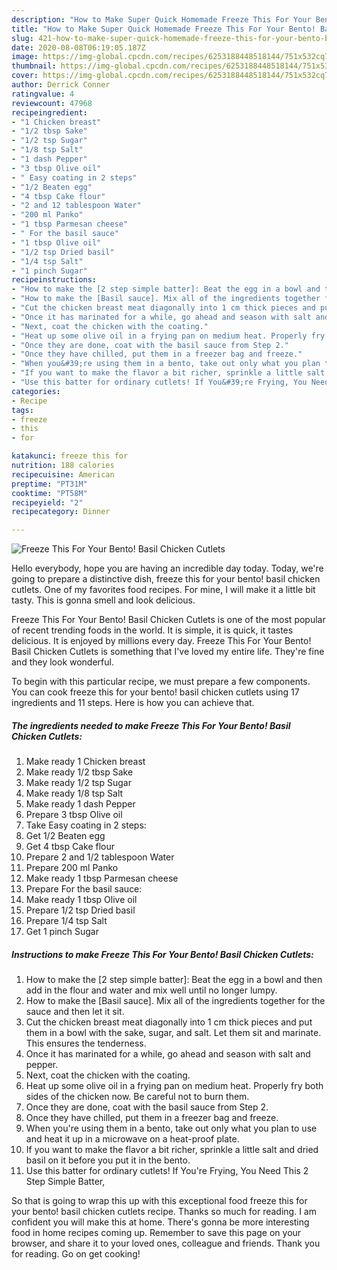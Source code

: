 ```yaml
---
description: "How to Make Super Quick Homemade Freeze This For Your Bento! Basil Chicken Cutlets"
title: "How to Make Super Quick Homemade Freeze This For Your Bento! Basil Chicken Cutlets"
slug: 421-how-to-make-super-quick-homemade-freeze-this-for-your-bento-basil-chicken-cutlets
date: 2020-08-08T06:19:05.187Z
image: https://img-global.cpcdn.com/recipes/6253188448518144/751x532cq70/freeze-this-for-your-bento-basil-chicken-cutlets-recipe-main-photo.jpg
thumbnail: https://img-global.cpcdn.com/recipes/6253188448518144/751x532cq70/freeze-this-for-your-bento-basil-chicken-cutlets-recipe-main-photo.jpg
cover: https://img-global.cpcdn.com/recipes/6253188448518144/751x532cq70/freeze-this-for-your-bento-basil-chicken-cutlets-recipe-main-photo.jpg
author: Derrick Conner
ratingvalue: 4
reviewcount: 47968
recipeingredient:
- "1 Chicken breast"
- "1/2 tbsp Sake"
- "1/2 tsp Sugar"
- "1/8 tsp Salt"
- "1 dash Pepper"
- "3 tbsp Olive oil"
- " Easy coating in 2 steps"
- "1/2 Beaten egg"
- "4 tbsp Cake flour"
- "2 and 12 tablespoon Water"
- "200 ml Panko"
- "1 tbsp Parmesan cheese"
- " For the basil sauce"
- "1 tbsp Olive oil"
- "1/2 tsp Dried basil"
- "1/4 tsp Salt"
- "1 pinch Sugar"
recipeinstructions:
- "How to make the [2 step simple batter]: Beat the egg in a bowl and then add in the flour and water and mix well until no longer lumpy."
- "How to make the [Basil sauce]. Mix all of the ingredients together for the sauce and then let it sit."
- "Cut the chicken breast meat diagonally into 1 cm thick pieces and put them in a bowl with the sake, sugar, and salt. Let them sit and marinate. This ensures the tenderness."
- "Once it has marinated for a while, go ahead and season with salt and pepper."
- "Next, coat the chicken with the coating."
- "Heat up some olive oil in a frying pan on medium heat. Properly fry both sides of the chicken now. Be careful not to burn them."
- "Once they are done, coat with the basil sauce from Step 2."
- "Once they have chilled, put them in a freezer bag and freeze."
- "When you&#39;re using them in a bento, take out only what you plan to use and heat it up in a microwave on a heat-proof plate."
- "If you want to make the flavor a bit richer, sprinkle a little salt and dried basil on it before you put it in the bento."
- "Use this batter for ordinary cutlets! If You&#39;re Frying, You Need This 2 Step Simple Batter,"
categories:
- Recipe
tags:
- freeze
- this
- for

katakunci: freeze this for 
nutrition: 188 calories
recipecuisine: American
preptime: "PT31M"
cooktime: "PT58M"
recipeyield: "2"
recipecategory: Dinner

---
```



![Freeze This For Your Bento! Basil Chicken Cutlets](https://img-global.cpcdn.com/recipes/6253188448518144/751x532cq70/freeze-this-for-your-bento-basil-chicken-cutlets-recipe-main-photo.jpg)

Hello everybody, hope you are having an incredible day today. Today, we're going to prepare a distinctive dish, freeze this for your bento! basil chicken cutlets. One of my favorites food recipes. For mine, I will make it a little bit tasty. This is gonna smell and look delicious.

Freeze This For Your Bento! Basil Chicken Cutlets is one of the most popular of recent trending foods in the world. It is simple, it is quick, it tastes delicious. It is enjoyed by millions every day. Freeze This For Your Bento! Basil Chicken Cutlets is something that I've loved my entire life. They're fine and they look wonderful.




To begin with this particular recipe, we must prepare a few components. You can cook freeze this for your bento! basil chicken cutlets using 17 ingredients and 11 steps. Here is how you can achieve that.

<!--inarticleads1-->

##### The ingredients needed to make Freeze This For Your Bento! Basil Chicken Cutlets:

1. Make ready 1 Chicken breast
1. Make ready 1/2 tbsp Sake
1. Make ready 1/2 tsp Sugar
1. Make ready 1/8 tsp Salt
1. Make ready 1 dash Pepper
1. Prepare 3 tbsp Olive oil
1. Take  Easy coating in 2 steps:
1. Get 1/2 Beaten egg
1. Get 4 tbsp Cake flour
1. Prepare 2 and 1/2 tablespoon Water
1. Prepare 200 ml Panko
1. Make ready 1 tbsp Parmesan cheese
1. Prepare  For the basil sauce:
1. Make ready 1 tbsp Olive oil
1. Prepare 1/2 tsp Dried basil
1. Prepare 1/4 tsp Salt
1. Get 1 pinch Sugar




<!--inarticleads2-->

##### Instructions to make Freeze This For Your Bento! Basil Chicken Cutlets:

1. How to make the [2 step simple batter]: Beat the egg in a bowl and then add in the flour and water and mix well until no longer lumpy.
1. How to make the [Basil sauce]. Mix all of the ingredients together for the sauce and then let it sit.
1. Cut the chicken breast meat diagonally into 1 cm thick pieces and put them in a bowl with the sake, sugar, and salt. Let them sit and marinate. This ensures the tenderness.
1. Once it has marinated for a while, go ahead and season with salt and pepper.
1. Next, coat the chicken with the coating.
1. Heat up some olive oil in a frying pan on medium heat. Properly fry both sides of the chicken now. Be careful not to burn them.
1. Once they are done, coat with the basil sauce from Step 2.
1. Once they have chilled, put them in a freezer bag and freeze.
1. When you&#39;re using them in a bento, take out only what you plan to use and heat it up in a microwave on a heat-proof plate.
1. If you want to make the flavor a bit richer, sprinkle a little salt and dried basil on it before you put it in the bento.
1. Use this batter for ordinary cutlets! If You&#39;re Frying, You Need This 2 Step Simple Batter,




So that is going to wrap this up with this exceptional food freeze this for your bento! basil chicken cutlets recipe. Thanks so much for reading. I am confident you will make this at home. There's gonna be more interesting food in home recipes coming up. Remember to save this page on your browser, and share it to your loved ones, colleague and friends. Thank you for reading. Go on get cooking!
